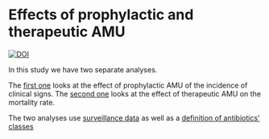 # Effects of prophylactic and therapeutic AMU

[![DOI](https://zenodo.org/badge/177768619.svg)](https://zenodo.org/badge/latestdoi/177768619)

In this study we have two separate analyses.

The [first one](https://viparc.github.io/prophylactic/prophylactic.html) looks
at the effect of prophylactic AMU of the incidence of clinical signs. The
[second one](https://viparc.github.io/prophylactic/therapeutic.html) looks at
the effect of therapeutic AMU on the mortality rate.

The two analyses use
[surveillance data](https://raw.githubusercontent.com/viparc/prophylactic/master/data/viparc_qualitative.csv) as well as a
[definition of antibiotics' classes](https://raw.githubusercontent.com/viparc/clires_data/master/data/antimicrobial_classes.csv)

